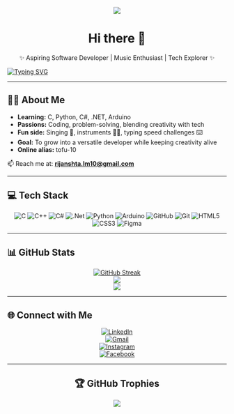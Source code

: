 <div align="center"> 
   
  ![](https://komarev.com/ghpvc/?username=tofu-10&abbreviated=true&base=10&label=PROFILE+VIEWS&style=for-the-badge)
   
# Hi there 👋  

✨ Aspiring Software Developer | Music Enthusiast | Tech Explorer ✨  

</div>

[![Typing SVG](https://readme-typing-svg.demolab.com?font=Fira+Code&pause=1000&width=550&lines=Rijan+M.+Shrestha+(tofu)+|+IT+Student+from+Nepal)](https://git.io/typing-svg)

---

## 👨‍💻 About Me  

- **Learning:** C, Python, C#, .NET, Arduino  
- **Passions:** Coding, problem-solving, blending creativity with tech  
- **Fun side:** Singing 🎤, instruments 🎸🥁, typing speed challenges ⌨️  
- **Goal:** To grow into a versatile developer while keeping creativity alive  
- **Online alias:** tofu-10  

📫 Reach me at: **rijanshta.lm10@gmail.com**  

---

## 💻 Tech Stack  

<div align="center">

![C](https://img.shields.io/badge/c-%2300599C.svg?style=for-the-badge&logo=c&logoColor=white) 
![C++](https://img.shields.io/badge/c++-%2300599C.svg?style=for-the-badge&logo=c%2B%2B&logoColor=white)
![C#](https://img.shields.io/badge/c%23-%23239120.svg?style=for-the-badge&logo=csharp&logoColor=white)
![.Net](https://img.shields.io/badge/.NET-5C2D91?style=for-the-badge&logo=.net&logoColor=white) 
![Python](https://img.shields.io/badge/python-3670A0?style=for-the-badge&logo=python&logoColor=ffdd54) 
![Arduino](https://img.shields.io/badge/-Arduino-00979D?style=for-the-badge&logo=Arduino&logoColor=white)
![GitHub](https://img.shields.io/badge/github-%23121011.svg?style=for-the-badge&logo=github&logoColor=white) 
![Git](https://img.shields.io/badge/git-%23F05033.svg?style=for-the-badge&logo=git&logoColor=white)
![HTML5](https://img.shields.io/badge/html5-%23E34F26.svg?style=for-the-badge&logo=html5&logoColor=white)
![CSS3](https://img.shields.io/badge/css3-%231572B6.svg?style=for-the-badge&logo=css3&logoColor=white) 
![Figma](https://img.shields.io/badge/figma-%23F24E1E.svg?style=for-the-badge&logo=figma&logoColor=white)

</div>

---

## 📊 GitHub Stats  

<div align="center">

[![GitHub Streak](https://streak-stats.demolab.com?user=tofu-10&theme=radical&border_radius=16&short_numbers=true)](https://git.io/streak-stats)  
![](https://github-readme-stats.vercel.app/api/top-langs/?username=tofu-10&theme=radical&hide_border=false&include_all_commits=false&count_private=false&layout=compact)  
![](https://github-readme-stats.vercel.app/api?username=tofu-10&show_icons=true&theme=radical)  

</div>

---

## 🌐 Connect with Me  

<div align="center">
   
[![LinkedIn](https://img.shields.io/badge/LinkedIn-%230077B5.svg?logo=linkedin&logoColor=white)](https://www.linkedin.com/in/rijan-shrestha-282880281/)  
[![Gmail](https://img.shields.io/badge/Gmail-D14836.svg?logo=gmail&logoColor=white)](mailto:rijanshta.lm10@gmail.com)  
[![Instagram](https://img.shields.io/badge/Instagram-%23E4405F.svg?logo=Instagram&logoColor=white)](https://www.instagram.com/rijanstha.10/)  
[![Facebook](https://img.shields.io/badge/Facebook-%231877F2.svg?logo=Facebook&logoColor=white)](https://www.facebook.com/rijan.shrestha.100911)  

</div>

---

<div align="center">

## 🏆 GitHub Trophies  
![](https://github-profile-trophy.vercel.app/?username=tofu-10&theme=radical&no-frame=false&no-bg=false&margin-w=4)

</div>
